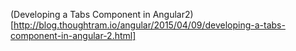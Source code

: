 (Developing a Tabs Component in Angular2)[http://blog.thoughtram.io/angular/2015/04/09/developing-a-tabs-component-in-angular-2.html]